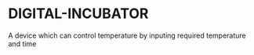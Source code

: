 # DIGITAL-INCUBATOR
A device which can control temperature by inputing required temperature and time 

